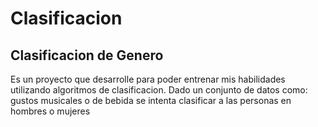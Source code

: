 # Clasificacion

## Clasificacion de Genero

Es un proyecto que desarrolle para poder entrenar mis habilidades utilizando algoritmos de clasificacion. Dado un conjunto de datos como: gustos musicales o de bebida se intenta clasificar a las personas
en hombres o mujeres
